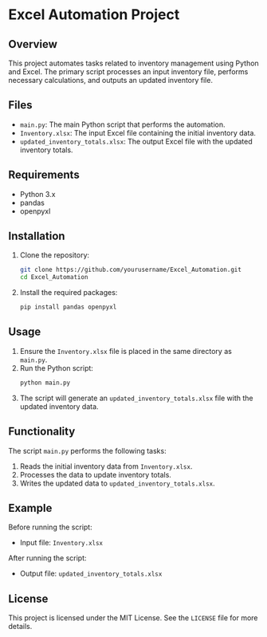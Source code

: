 # Excel Automation Project

## Overview

This project automates tasks related to inventory management using Python and Excel. The primary script processes an input inventory file, performs necessary calculations, and outputs an updated inventory file.

## Files

- `main.py`: The main Python script that performs the automation.
- `Inventory.xlsx`: The input Excel file containing the initial inventory data.
- `updated_inventory_totals.xlsx`: The output Excel file with the updated inventory totals.

## Requirements

- Python 3.x
- pandas
- openpyxl

## Installation

1. Clone the repository:
    ```sh
    git clone https://github.com/yourusername/Excel_Automation.git
    cd Excel_Automation
    ```

2. Install the required packages:
    ```sh
    pip install pandas openpyxl
    ```

## Usage

1. Ensure the `Inventory.xlsx` file is placed in the same directory as `main.py`.
2. Run the Python script:
    ```sh
    python main.py
    ```
3. The script will generate an `updated_inventory_totals.xlsx` file with the updated inventory data.

## Functionality

The script `main.py` performs the following tasks:

1. Reads the initial inventory data from `Inventory.xlsx`.
2. Processes the data to update inventory totals.
3. Writes the updated data to `updated_inventory_totals.xlsx`.

## Example

Before running the script:
- Input file: `Inventory.xlsx`

After running the script:
- Output file: `updated_inventory_totals.xlsx`

## License

This project is licensed under the MIT License. See the `LICENSE` file for more details.
